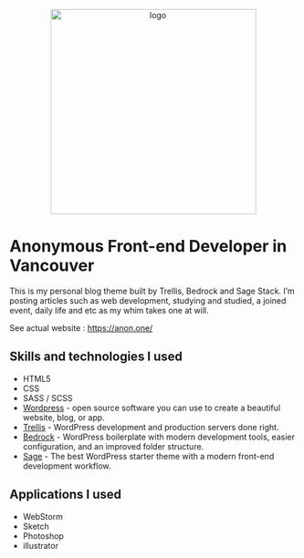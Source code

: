 <p align="center">
  <img src="https://anon.one/app/uploads/2017/09/noimage.png" alt="logo" style="display:block; margin: auto; width:360px">
</p>

# Anonymous Front-end Developer in Vancouver
This is my personal blog theme built by Trellis, Bedrock and Sage Stack.
I’m posting articles such as web development, studying and studied,  a joined event, daily life and etc as my whim takes one at will.

See actual website : <https://anon.one/>

## Skills and technologies I used
* HTML5
* CSS
* SASS / SCSS
* [Wordpress](https://wordpress.org/) - open source software you can use to create a beautiful website, blog, or app.
* [Trellis](https://roots.io/trellis/) - WordPress development and production servers done right.
* [Bedrock](https://roots.io/bedrock/) - WordPress boilerplate with modern development tools, easier configuration, and an improved folder structure.
* [Sage](https://roots.io/sage/) - The best WordPress starter theme with a modern front-end development workflow.

## Applications I used
* WebStorm
* Sketch
* Photoshop
* illustrator
